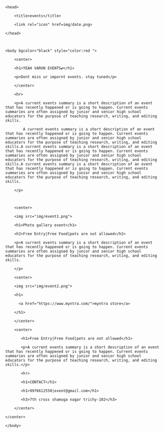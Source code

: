 <html>

    <head>

        <title>events</title>

        <link rel="icon" href=img/date.png>

    </head>



    <body bgcolor="black" style="color:red ">

        <center>

        <h1>YEAH VARUN EVENTS💕</h1>

        <p>Dont miss ur impornt events. stay tuned</p>

        </center>

        <hr>

        <p>A current events summary is a short description of an event that has recently happened or is going to happen. Current events summaries are often assigned by junior and senior high school educators for the purpose of teaching research, writing, and editing skills.

            A current events summary is a short description of an event that has recently happened or is going to happen. Current events summaries are often assigned by junior and senior high school educators for the purpose of teaching research, writing, and editing skills.A current events summary is a short description of an event that has recently happened or is going to happen. Current events summaries are often assigned by junior and senior high school educators for the purpose of teaching research, writing, and editing skills.A current events summary is a short description of an event that has recently happened or is going to happen. Current events summaries are often assigned by junior and senior high school educators for the purpose of teaching research, writing, and editing skills.

        </p>



        <center>

        <img src="img/event1.png">

        <h1>Photo gallery event</h1>

        <h2>Free Entry|Free Food|pets are not allowed</h2>

        <p>A current events summary is a short description of an event that has recently happened or is going to happen. Current events summaries are often assigned by junior and senior high school educators for the purpose of teaching research, writing, and editing skills.

        </p>

        <center>

        <img src="img/event2.png">

        <h1>

          <a href="https://www.myntra.com/">myntra store</a>

        </h1>

        </center>

        <center>

           <h1>Free Entry|Free Food|pets are not allowed</h1>

           <p>A current events summary is a short description of an event that has recently happened or is going to happen. Current events summaries are often assigned by junior and senior high school educators for the purpose of teaching research, writing, and editing skills.</p>

           <hr>

           <h1>CONTACT</h1>

           <h1>9976612550|event@gmail.com</h1>

           <h3>7th cross shamuga nagar trichy-102</h3>

        </center>

    </center>

    </body>

</html>
